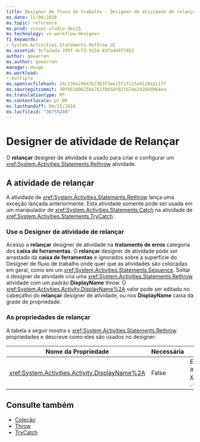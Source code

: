 ```yaml
---
title: Designer de fluxo de trabalho - Designer de atividade de relançar
ms.date: 11/04/2016
ms.topic: reference
ms.prod: visual-studio-dev15
ms.technology: vs-workflow-designer
f1_keywords:
- System.Activities.Statements.Rethrow.UI
ms.assetid: 9cfa2eda-395f-4cf3-9154-83fadd4f7452
author: gewarren
ms.author: gewarren
manager: douge
ms.workload:
- multiple
ms.openlocfilehash: 24c13b629047b73b3f3ee15f2fc25a0120a2c177
ms.sourcegitcommit: 30f653d9625ba763f6b58f02fb74a24204d064ea
ms.translationtype: MT
ms.contentlocale: pt-BR
ms.lasthandoff: 06/25/2018
ms.locfileid: "36755249"
---
```

# <a name="rethrow-activity-designer"></a>Designer de atividade de Relançar

O **relançar** designer de atividade é usado para criar e configurar um <xref:System.Activities.Statements.Rethrow> atividade.

## <a name="the-rethrow-activity"></a>A atividade de relançar

A atividade de <xref:System.Activities.Statements.Rethrow> lança uma exceção lançada anteriormente. Esta atividade somente pode ser usada em um manipulador de <xref:System.Activities.Statements.Catch> na atividade de <xref:System.Activities.Statements.TryCatch> .

### <a name="use-the-rethrow-activity-designer"></a>Use o Designer de atividade de relançar

Acesso a **relançar** designer de atividade na **tratamento de erros** categoria dos **caixa de ferramentas**. O **relançar** designer de atividade pode ser arrastado da **caixa de ferramentas** e ignorados sobre a superfície do Designer de fluxo de trabalho onde quer que as atividades são colocadas em geral, como em um <xref:System.Activities.Statements.Sequence>. Soltar o designer de atividade cria uma <xref:System.Activities.Statements.Rethrow> atividade com um padrão **DisplayName** throw. O <xref:System.Activities.Activity.DisplayName%2A> valor pode ser editado no cabeçalho do **relançar** designer de atividade, ou nos **DisplayName** caixa da grade de propriedade.

### <a name="the-rethrow-properties"></a>As propriedades de relançar

A tabela a seguir mostra o <xref:System.Activities.Statements.Rethrow> propriedades e descreve como eles são usados no designer:

|Nome da Propriedade|Necessária|Uso|
|-------------------|--------------|-----------|
|<xref:System.Activities.Activity.DisplayName%2A>|False|Especifica o nome amigável opcional de atividade de <xref:System.Activities.Statements.Rethrow> . O padrão é Relançar.|

## <a name="see-also"></a>Consulte também

- [Coleção](../workflow-designer/collection-activity-designers.md)
- [Throw](../workflow-designer/throw-activity-designer.md)
- [TryCatch](../workflow-designer/trycatch-activity-designer.md)